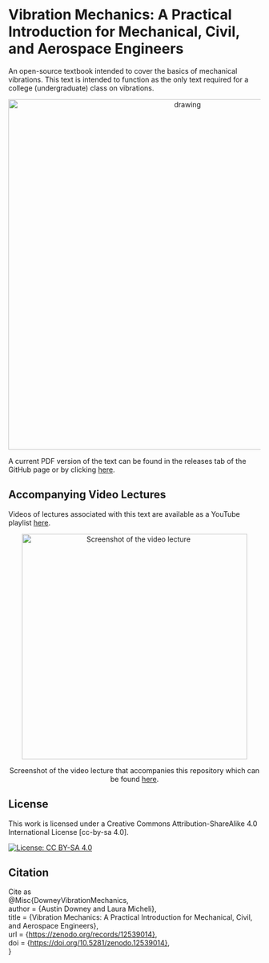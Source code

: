 # Vibration Mechanics: A Practical Introduction for Mechanical, Civil, and Aerospace Engineers
An open-source textbook intended to cover the basics of mechanical vibrations. This text is intended to function as the only text required for a college (undergraduate) class on vibrations. 


<p align="center">
<img src="source_material/figures/Martin_B-57_Canberra.png" alt="drawing" width="700"/>
</p>

A current PDF version of the text can be found in the releases tab of the GitHub page or by clicking <a href="https://github.com/austindowney/Vibration-Mechanics/blob/main/Vibration_Mechanics.pdf">here</a>.


## Accompanying Video Lectures

Videos of lectures associated with this text are available as a YouTube playlist <a href="https://www.youtube.com/playlist?list=PL-2wJog-EC58uXz1LhpNRmV8nCEvyvoVS">here</a>.

<p align="center">
<a href="https://www.youtube.com/playlist?list=PL-2wJog-EC58uXz1LhpNRmV8nCEvyvoVS""><img src="media/youtube_video_screenshot.jpg" alt="Screenshot of the video lecture" width="450"></a>  
</p>
<p align="center"> Screenshot of the video lecture that accompanies this repository which can be found <a href="https://www.youtube.com/playlist?list=PL-2wJog-EC58uXz1LhpNRmV8nCEvyvoVS">here</a>.  </p>

## License

This work is licensed under a Creative Commons Attribution-ShareAlike 4.0 International License [cc-by-sa 4.0].

[![License: CC BY-SA 4.0](https://img.shields.io/badge/License-CC_BY--SA_4.0-lightgrey.svg)](https://creativecommons.org/licenses/by-sa/4.0/)


## Citation

Cite as  
@Misc{DowneyVibrationMechanics,  
  author = {Austin Downey and Laura Micheli},  
  title  = {Vibration Mechanics: A Practical Introduction for Mechanical, Civil, and Aerospace Engineers},  
  url    = {https://zenodo.org/records/12539014},  
  doi    = {https://doi.org/10.5281/zenodo.12539014},   
}  












